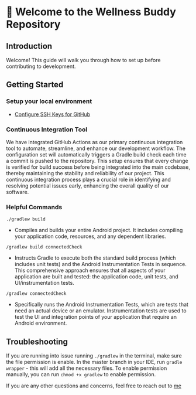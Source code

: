 # 👋 Welcome to the Wellness Buddy Repository

## Introduction

Welcome! This guide will walk you through how to set up before contributing to development.

## Getting Started
### Setup your local environment

- [Configure SSH Keys for GitHub](https://docs.github.com/en/authentication/connecting-to-github-with-ssh)

### Continuous Integration Tool
We have integrated GitHub Actions as our primary continuous integration tool to automate, streamline, and enhance our development workflow. The configuration set will automatically triggers a Gradle build check each time a commit is pushed to the repository. This setup ensures that every change is verified for build success before being integrated into the main codebase, thereby maintaining the stability and reliability of our project. This continuous integration process plays a crucial role in identifying and resolving potential issues early, enhancing the overall quality of our software.

### Helpful Commands 
`./gradlew build` 
- Compiles and builds your entire Android project. It includes compiling your application code, resources, and any dependent libraries.

`/gradlew build connectedCheck`
- Instructs Gradle to execute both the standard build process (which includes unit tests) and the Android Instrumentation Tests in sequence. This comprehensive approach ensures that all aspects of your application are built and tested: the application code, unit tests, and UI/instrumentation tests.

`/gradlew connectedCheck`
- Specifically runs the Android Instrumentation Tests, which are tests that need an actual device or an emulator. Instrumentation tests are used to test the UI and integration points of your application that require an Android environment.

## Troubleshooting 
If you are running into issue running `./gradlew` in the terminal, make sure the file permission is enable. 
In the master branch in your IDE, run `gradle wrapper` - this will add all the necessary files.
To enable permission manually, you can run `chmod +x gradlew` to enable permission.

If you are any other questions and concerns, feel free to reach out to [me](https://github.com/emilyyankan)





